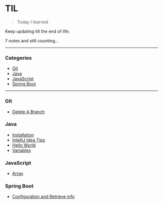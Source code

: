 # TIL

> Today I learned

Keep updating till the end of life.

7 notes and still counting...

---

### Categories

* [Git](#git)
* [Java](#java)
* [JavaScript](#savascript)
* [Spring Boot](#springboot)


---

### Git

- [Delete A Branch](Git/delete-a-branch.md)

### Java

- [Installation](Java/install.md)
- [IntelliJ Idea Tips](Java/intellij-idea-tips.md)
- [Hello World](Java/hello-world.md)
- [Variables](Java/variables.md)

### JavaScript

- [Array](JavaScript/array.md)

### Spring Boot

- [Configuration and Retrieve info](SpringBoot/configuration-and-retrieve.md)
